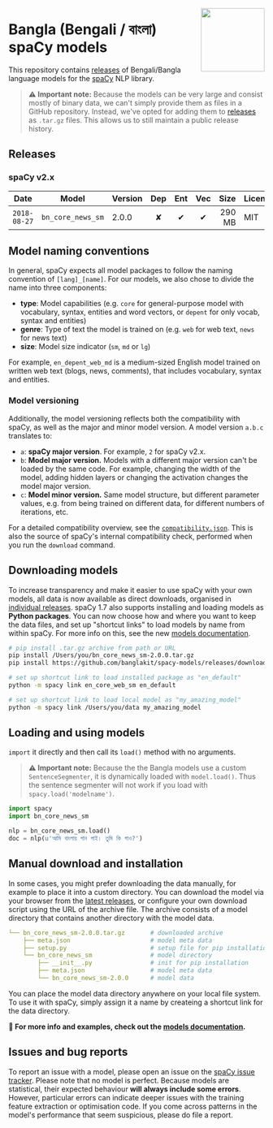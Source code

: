 <a href="https://github.com/banglakit"><img src="https://avatars3.githubusercontent.com/u/20180620?s=125&amp;v=4" width="125" height="125" align="right" /></a>

# Bangla (Bengali / বাংলা) spaCy models
This repository contains [releases](https://github.com/banglakit/spacy-models/releases)
of Bengali/Bangla language models for the [spaCy](https://github.com/explosion/spaCy) NLP library.

> **⚠️ Important note:** Because the models can be very large and consist mostly
> of binary data, we can't simply provide them as files in a GitHub repository.
> Instead, we've opted for adding them to
> [releases](https://github.com/banglakit/spacy-models/releases) as `.tar.gz`
> files. This allows us to still maintain a public release history.

## Releases
### spaCy v2.x

| Date | Model | Version | Dep | Ent | Vec | Size | License | | |
| --- | --- | --- | :---: | :---: | :---: | ---: | --- | --- | --- |
| `2018-08-27` | `bn_core_news_sm` | 2.0.0 | ✘ | ✔ | ✔ | 290 MB | MIT | [![][i]][i-bn_core_news_sm-0.1.0] | [![][dl]][bn_core_news_sm-0.1.0]

[bn_core_news_sm-0.1.0]: https://github.com/banglakit/spacy-models/releases/download/bn_core_news_sm-0.1.0/bn_core_news_sm-0.1.0.tar.gz

[i-bn_core_news_sm-0.1.0]: https://github.com/banglakit/spacy-models/releases/bn_core_news_sm-0.1.0

[dl]: http://i.imgur.com/gQvPgr0.png
[i]: http://i.imgur.com/OpLOcKn.png

## Model naming conventions

In general, spaCy expects all model packages to follow the naming convention of
`[lang]_[name]`. For our models, we also chose to divide the name into three
components:

* **type**: Model capabilities (e.g. `core` for general-purpose model with vocabulary, syntax, entities and word vectors, or `depent` for only vocab, syntax and entities)
* **genre**: Type of text the model is trained on (e.g. `web` for web text, `news` for news text)
* **size**: Model size indicator (`sm`, `md` or `lg`)

For example, `en_depent_web_md` is a medium-sized English model trained on
written web text (blogs, news, comments), that includes vocabulary, syntax and
entities.

### Model versioning

Additionally, the model versioning reflects both the compatibility with spaCy,
as well as the major and minor model version. A model version `a.b.c`
translates to:

* `a`: **spaCy major version**. For example, `2` for spaCy v2.x.
* `b`: **Model major version.** Models with a different major version can't be loaded by the same code. For example, changing the width of the model, adding hidden layers or changing the activation changes the model major version.
* `c`: **Model minor version.** Same model structure, but different parameter values, e.g. from being trained on different data, for different numbers of iterations, etc.

For a detailed compatibility overview, see the [`compatibility.json`](compatibility.json).
This is also the source of spaCy's internal compatibility check, performed when you
run the `download` command.

## Downloading models

To increase transparency and make it easier to use spaCy with your own models,
all data is now available as direct downloads, organised in
[individual releases](https://github.com/banglakit/spacy-models/releases). spaCy
1.7 also supports installing and loading models as **Python packages**. You can
now choose how and where you want to keep the data files, and set up "shortcut
links" to load models by name from within spaCy. For more info on this, see the
new [models documentation](https://spacy.io/usage/models).

```bash
# pip install .tar.gz archive from path or URL
pip install /Users/you/bn_core_news_sm-2.0.0.tar.gz
pip install https://github.com/banglakit/spacy-models/releases/download/bn_core_news_sm-2.0.0/en_core_web_sm-2.0.0.tar.gz

# set up shortcut link to load installed package as "en_default"
python -m spacy link en_core_web_sm en_default

# set up shortcut link to load local model as "my_amazing_model"
python -m spacy link /Users/you/data my_amazing_model
```

## Loading and using models

`import` it directly and then call its `load()` method with no arguments.

> **⚠️ Important note:** Because the the Bangla models use a custom `SentenceSegmenter`,
> it is dynamically loaded with `model.load()`. Thus the sentence segmenter will
> not work if you load with `spacy.load('modelname')`.

```python
import spacy
import bn_core_news_sm

nlp = bn_core_news_sm.load()
doc = nlp(u'আমি বাংলায় গান গাই। তুমি কি গাও?')
```

## Manual download and installation

In some cases, you might prefer downloading the data manually, for example to
place it into a custom directory. You can download the model via your browser from
the [latest releases](https://github.com/banglakit/spacy-models/releases), or
configure your own download script using the URL of the archive file. The archive
consists of a model directory that contains another directory with the model data.

```yaml
└── bn_core_news_sm-2.0.0.tar.gz       # downloaded archive
    ├── meta.json                      # model meta data
    ├── setup.py                       # setup file for pip installation
    └── bn_core_news_sm                # model directory
        ├── __init__.py                # init for pip installation
        ├── meta.json                  # model meta data
        └── bn_core_news_sm-2.0.0      # model data
```

You can place the model data directory anywhere on your local file system. To
use it with spaCy, simply assign it a name by createing a shortcut link for the data directory.

**📖 For more info and examples, check out the [models documentation](https://spacy.io/usage/models).**


## Issues and bug reports

To report an issue with a model, please open an issue on the
[spaCy issue tracker](https://github.com/banglakit/spacy-models).
Please note that no model is perfect. Because models are statistical, their
expected behaviour **will always include some errors**. However, particular
errors can indicate deeper issues with the training feature extraction or
optimisation code. If you come across patterns in the model's performance that
seem suspicious, please do file a report.
